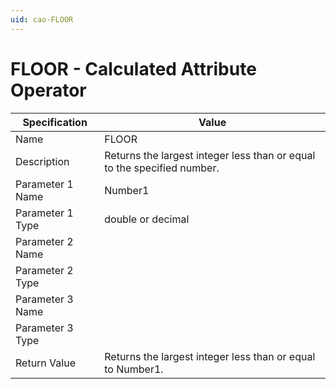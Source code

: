 ```yaml
---
uid: cao-FLOOR
---
```


# FLOOR - Calculated Attribute Operator

| Specification | Value |
| ---- | ----- |
| Name | FLOOR |
| Description | Returns the largest integer less than or equal to the specified number. |
| Parameter 1 Name | Number1 |
| Parameter 1 Type | double or decimal |
| Parameter 2 Name | 
| Parameter 2 Type | 
| Parameter 3 Name |
| Parameter 3 Type | 
| Return Value | Returns the largest integer less than or equal to Number1. |
